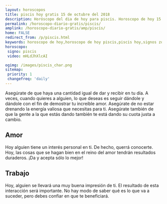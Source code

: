 ```yaml
---
layout: horoscopos
title: piscis hoy gratis 15 de octubre del 2018 
description: Horóscopo del dia de hoy para piscis. Horoscopo de hoy 15 de octubre del 2018. Las predicciones de amor, trabajo, vida personal gratis.
permalink: /horoscopo-diario-gratis/piscis/
amplink: /horoscopo-diario-gratis/amp/piscis/
home: FALSE
redirect_from: /p/piscis.html
keywords: horoscopo de hoy,horoscopo de hoy piscis,piscis hoy,signos zodiacales,horóscopo de hoy,horoscopos de hoy,horoscopo piscis hoy,horoscopo de piscis de hoy,horóscopo de hoy piscis,horoscopos,horoscopo del dia de hoy,piscis de hoy,los horoscopos de hoy,piscis de hoy,piscis Diciembre 2018,el horóscopo de hoy piscis,horóscopo del día,horoscopo y tarot piscis,predicciones zodiacales 2018,piscis hoy amor,signos zodiacales 2018, el horoscopo de hoy
horoscopo:
 signo: piscis
 video: mHLdJhXlcAI

ogimg: /images/piscis_char.png
sitemap:
 priority: 1
 changefreq: 'daily'
---
```



Asegúrate de que haya una cantidad igual de dar y recibir en tu día. A veces, cuando quieres a alguien, lo que deseas es seguir dándole y dándole con el fin de demostrar tu increíble amor. Asegúrate de no estar drenando la energía valiosa que necesitas para ti. Asegúrate también de que la gente a la que estás dando también te está dando su cuota justa a cambio.

## Amor

Hoy alguien tiene un interés personal en ti. De hecho, querrá conocerte. Hoy, las cosas que se hagan bien en el reino del amor tendrán resultados duraderos. ¡Da y acepta sólo lo mejor!

## Trabajo

Hoy, alguien se llevará una muy buena impresión de ti. El resultado de esta interacción será importante. No hay modo de saber qué es lo que va a suceder, pero debes confiar en que te beneficiará.